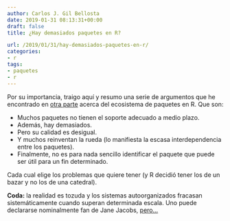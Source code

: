 ```yaml
---
author: Carlos J. Gil Bellosta
date: 2019-01-31 08:13:31+00:00
draft: false
title: ¿Hay demasiados paquetes en R?

url: /2019/01/31/hay-demasiados-paquetes-en-r/
categories:
- r
tags:
- paquetes
- r
---
```


Por su importancia, traigo aquí y resumo una serie de argumentos que he encontrado en [otra parte](http://www.econometricsbysimulation.com/2014/04/does-r-have-too-many-packages.html) acerca del ecosistema de paquetes en R. Que son:

* Muchos paquetes no tienen el soporte adecuado a medio plazo.
* Además, hay demasiados.
* Pero su calidad es desigual.
* Y muchos reinventan la rueda (lo manifiesta la escasa interdependencia entre los paquetes).
* Finalmente, no es para nada sencillo identificar el paquete que puede ser útil para un fin determinado.

Cada cual elige los problemas que quiere tener (y R decidió tener los de un bazar y no los de una catedral).

**Coda:** la realidad es tozuda y los sistemas autoorganizados fracasan sistemáticamente cuando superan determinada escala. Uno puede declararse nominalmente fan de Jane Jacobs, [pero...](https://marginalrevolution.com/marginalrevolution/2006/05/why_i_cannot_fa.html)